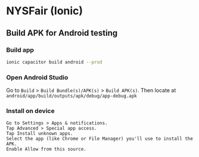 # NYSFair (Ionic)

## Build APK for Android testing

### Build app

```sh
ionic capacitor build android --prod
```

### Open Android Studio

Go to `Build` > `Build Bundle(s)/APK(s)` > `Build APK(s)`. Then locate at `android/app/build/outputs/apk/debug/app-debug.apk`

### Install on device

```
Go to Settings > Apps & notifications.
Tap Advanced > Special app access.
Tap Install unknown apps.
Select the app (like Chrome or File Manager) you'll use to install the APK.
Enable Allow from this source.
```
